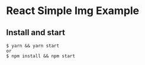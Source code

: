 # React Simple Img Example

## Install and start

    $ yarn && yarn start
    or
    $ npm install && npm start 

